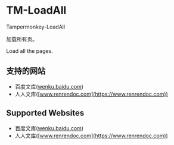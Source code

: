 # TM-LoadAll

Tampermonkey-LoadAll

加载所有页。

Load all the pages.

## 支持的网站

- 百度文库([wenku.baidu.com](https://wenku.baidu.com))
- 人人文库([www.renrendoc.com](https://www.renrendoc.com))

## Supported Websites

- 百度文库([wenku.baidu.com](https://wenku.baidu.com))
- 人人文库([www.renrendoc.com](https://www.renrendoc.com))
